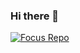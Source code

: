 ### Hi there 👋
[![Focus Repo](https://github-readme-stats.vercel.app/api/pin/?username=rodrick278&repo=Mall&show_owner=true)](https://github.com/rodrick278/Mall)

<!--
**rodrick278/rodrick278** is a ✨ _special_ ✨ repository because its `README.md` (this file) appears on your GitHub profile.

Here are some ideas to get you started:

- 🔭 I’m currently working on ...
- 🌱 I’m currently learning ...
- 👯 I’m looking to collaborate on ...
- 🤔 I’m looking for help with ...
- 💬 Ask me about ...
- 📫 How to reach me: ...
- 😄 Pronouns: ...
- ⚡ Fun fact: ...
-->
